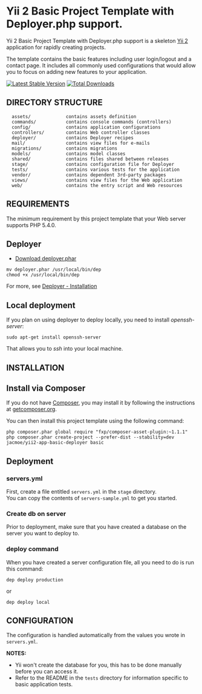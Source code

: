 Yii 2 Basic Project Template with Deployer.php support.
==========================================================

Yii 2 Basic Project Template with Deployer.php support is a skeleton [Yii 2](http://www.yiiframework.com/) application for
rapidly creating projects.

The template contains the basic features including user login/logout and a contact page.
It includes all commonly used configurations that would allow you to focus on adding new
features to your application.

[![Latest Stable Version](https://poser.pugx.org/jacmoe/yii2-app-basic-deployer/v/stable.png)](https://packagist.org/packages/jacmoe/yii2-app-basic-deployer)
[![Total Downloads](https://poser.pugx.org/jacmoe/yii2-app-basic-deployer/downloads.png)](https://packagist.org/packages/jacmoe/yii2-app-basic-deployer)

DIRECTORY STRUCTURE
-------------------

      assets/             contains assets definition
      commands/           contains console commands (controllers)
      config/             contains application configurations
      controllers/        contains Web controller classes
      deployer/           contains Deployer recipes
      mail/               contains view files for e-mails
      migrations/         contains migrations
      models/             contains model classes
      shared/             contains files shared between releases
      stage/              contains configuration file for Deployer
      tests/              contains various tests for the application
      vendor/             contains dependent 3rd-party packages
      views/              contains view files for the Web application
      web/                contains the entry script and Web resources


REQUIREMENTS
------------

The minimum requirement by this project template that your Web server supports PHP 5.4.0.

## Deployer

* [Download deployer.phar](http://deployer.org/deployer.phar)
~~~
mv deployer.phar /usr/local/bin/dep
chmod +x /usr/local/bin/dep
~~~
For more, see [Deployer - Installation](http://deployer.org/docs/installation)

## Local deployment
If you plan on using deployer to deploy locally, you need to install *openssh-server*:
~~~
sudo apt-get install openssh-server
~~~
That allows you to *ssh* into your local machine.

INSTALLATION
------------
## Install via Composer

If you do not have [Composer](http://getcomposer.org/), you may install it by following the instructions
at [getcomposer.org](http://getcomposer.org/doc/00-intro.md#installation-nix).

You can then install this project template using the following command:

~~~
php composer.phar global require "fxp/composer-asset-plugin:~1.1.1"
php composer.phar create-project --prefer-dist --stability=dev jacmoe/yii2-app-basic-deployer basic
~~~

## Deployment

### servers.yml
First, create a file entitled `servers.yml` in the `stage` directory.  
You can copy the contents of `servers-sample.yml` to get you started.
### Create db on server
Prior to deployment, make sure that you have created a database on the server you want to deploy to.

### deploy command
When you have created a server configuration file, all you need to do is run this command:

~~~
dep deploy production
~~~
or
~~~
dep deploy local
~~~


CONFIGURATION
-------------
The configuration is handled automatically from the values you wrote in `servers.yml`.

**NOTES:**
- Yii won't create the database for you, this has to be done manually before you can access it.
- Refer to the README in the `tests` directory for information specific to basic application tests.
